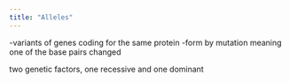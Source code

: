 ```yaml
---
title: "Alleles"
---
```

-variants of genes coding for the same protein
-form by mutation meaning one of the base pairs changed

two genetic factors, one recessive and one dominant

